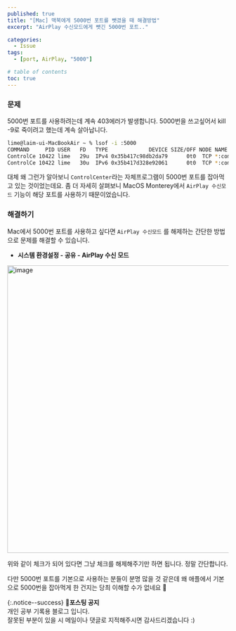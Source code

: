 ```yaml
---
published: true
title: "[Mac] 맥북에게 5000번 포트를 뺏겼을 때 해결방법"
excerpt: "AirPlay 수신모드에게 뺏긴 5000번 포트.."

categories:
  - Issue
tags:
  - [port, AirPlay, "5000"]

# table of contents
toc: true
---
```


### 문제

5000번 포트를 사용하려는데 계속 403에러가 발생합니다. 5000번을 쓰고싶어서 kill -9로 죽이려고 했는데 계속 살아납니다.

```bash
lime@laim-ui-MacBookAir ~ % lsof -i :5000
COMMAND     PID USER   FD   TYPE             DEVICE SIZE/OFF NODE NAME
ControlCe 10422 lime   29u  IPv4 0x35b417c98db2da79      0t0  TCP *:commplex-main (LISTEN)
ControlCe 10422 lime   30u  IPv6 0x35b417d328e92061      0t0  TCP *:commplex-main (LISTEN)
```

대체 왜 그런가 알아보니 `ControlCenter`라는 자체프로그램이 5000번 포트를 잡아먹고 있는 것이었는데요. 좀 더 자세히 살펴보니 MacOS Monterey에서 `AirPlay 수신모드` 기능이 해당 포트를 사용하기 때문이었습니다.

### 해결하기

Mac에서 5000번 포트를 사용하고 싶다면 `AirPlay 수신모드` 를 해제하는 간단한 방법으로 문제를 해결할 수 있습니다.

- <strong>시스템 환경설정 - 공유 - AirPlay 수신 모드</strong>

<img width="654" alt="image" src="https://user-images.githubusercontent.com/95404736/184541821-01863f4a-7b5b-4323-8677-d558717f9429.png">

위와 같이 체크가 되어 있다면 그냥 체크를 해제해주기만 하면 됩니다. 정말 간단합니다.

다만 5000번 포트를 기본으로 사용하는 분들이 분명 많을 것 같은데 왜 애플에서 기본으로 5000번을 잡아먹게 한 건지는 당최 이해할 수가 없네요 🤣

{:.notice--success}
🔔**포스팅 공지**  
개인 공부 기록용 블로그 입니다.  
잘못된 부분이 있을 시 메일이나 댓글로 지적해주시면 감사드리겠습니다 :)
